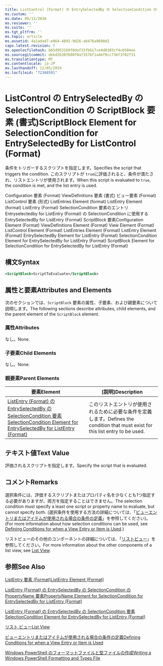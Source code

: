 ```yaml
---
title: ListControl (Format) の EntrySelectedBy の SelectionCondition の ScriptBlock 要素Microsoft Docs
ms.custom: ''
ms.date: 09/13/2016
ms.reviewer: ''
ms.suite: ''
ms.tgt_pltfrm: ''
ms.topic: article
ms.assetid: 4a1adad7-e864-4892-9d26-a6476a9698d2
caps.latest.revision: 7
ms.openlocfilehash: b65d953169f6daf15fb617ce4d0303cf4cb584ee
ms.sourcegitcommit: debd2b38fb8070a7357bf1a4bf9cc736f3702f31
ms.translationtype: MT
ms.contentlocale: ja-JP
ms.lasthandoff: 12/05/2019
ms.locfileid: "72368591"
---
```

# <a name="scriptblock-element-for-selectioncondition-for-entryselectedby-for-listcontrol-format"></a><span data-ttu-id="72e36-102">ListControl の EntrySelectedBy の SelectionCondition の ScriptBlock 要素 (書式)</span><span class="sxs-lookup"><span data-stu-id="72e36-102">ScriptBlock Element for SelectionCondition for EntrySelectedBy for ListControl (Format)</span></span>

<span data-ttu-id="72e36-103">条件をトリガーするスクリプトを指定します。</span><span class="sxs-lookup"><span data-stu-id="72e36-103">Specifies the script that triggers the condition.</span></span> <span data-ttu-id="72e36-104">このスクリプトが `true`に評価されると、条件が満たされ、リストエントリが使用されます。</span><span class="sxs-lookup"><span data-stu-id="72e36-104">When this script is evaluated to `true`, the condition is met, and the list entry is used.</span></span>

<span data-ttu-id="72e36-105">Configuration 要素 (Format) ViewDefinitions 要素 (書式) ビュー要素 (Format) ListControl 要素 (形式) ListEntries Element (format) ListEntry Element (format) ListEntry (Format) SelectionCondition 要素のエントリEntryselectedby for ListEntry (Format) の SelectionCondition に使用する EntrySelectedBy for ListEntry (Format) ScriptBlock 要素</span><span class="sxs-lookup"><span data-stu-id="72e36-105">Configuration Element (Format) ViewDefinitions Element (Format) View Element (Format) ListControl Element (Format) ListEntries Element (Format) ListEntry Element (Format) EntrySelectedBy Element for ListEntry (Format) SelectionCondition Element for EntrySelectedBy for ListEntry (Format) ScriptBlock Element for SelectionCondition for EntrySelectedBy for ListEntry (Format)</span></span>

## <a name="syntax"></a><span data-ttu-id="72e36-106">構文</span><span class="sxs-lookup"><span data-stu-id="72e36-106">Syntax</span></span>

```xml
<ScriptBlock>ScriptToEvaluate</ScriptBlock>
```

## <a name="attributes-and-elements"></a><span data-ttu-id="72e36-107">属性と要素</span><span class="sxs-lookup"><span data-stu-id="72e36-107">Attributes and Elements</span></span>

<span data-ttu-id="72e36-108">次のセクションでは、`ScriptBlock` 要素の属性、子要素、および親要素について説明します。</span><span class="sxs-lookup"><span data-stu-id="72e36-108">The following sections describe attributes, child elements, and the parent element of the `ScriptBlock` element.</span></span>

### <a name="attributes"></a><span data-ttu-id="72e36-109">属性</span><span class="sxs-lookup"><span data-stu-id="72e36-109">Attributes</span></span>

<span data-ttu-id="72e36-110">なし。</span><span class="sxs-lookup"><span data-stu-id="72e36-110">None.</span></span>

### <a name="child-elements"></a><span data-ttu-id="72e36-111">子要素</span><span class="sxs-lookup"><span data-stu-id="72e36-111">Child Elements</span></span>

<span data-ttu-id="72e36-112">なし。</span><span class="sxs-lookup"><span data-stu-id="72e36-112">None.</span></span>

### <a name="parent-elements"></a><span data-ttu-id="72e36-113">親要素</span><span class="sxs-lookup"><span data-stu-id="72e36-113">Parent Elements</span></span>

|<span data-ttu-id="72e36-114">要素</span><span class="sxs-lookup"><span data-stu-id="72e36-114">Element</span></span>|<span data-ttu-id="72e36-115">[説明]</span><span class="sxs-lookup"><span data-stu-id="72e36-115">Description</span></span>|
|-------------|-----------------|
|[<span data-ttu-id="72e36-116">ListEntry (Format) の EntrySelectedBy の SelectionCondition 要素</span><span class="sxs-lookup"><span data-stu-id="72e36-116">SelectionCondition Element for EntrySelectedBy for ListEntry (Format)</span></span>](./selectioncondition-element-for-entryselectedby-for-listcontrol-format.md)|<span data-ttu-id="72e36-117">このリストエントリが使用されるために必要な条件を定義します。</span><span class="sxs-lookup"><span data-stu-id="72e36-117">Defines the condition that must exist for this list entry to be used.</span></span>|

## <a name="text-value"></a><span data-ttu-id="72e36-118">テキスト値</span><span class="sxs-lookup"><span data-stu-id="72e36-118">Text Value</span></span>

<span data-ttu-id="72e36-119">評価されるスクリプトを指定します。</span><span class="sxs-lookup"><span data-stu-id="72e36-119">Specify the script that is evaluated.</span></span>

## <a name="remarks"></a><span data-ttu-id="72e36-120">コメント</span><span class="sxs-lookup"><span data-stu-id="72e36-120">Remarks</span></span>

<span data-ttu-id="72e36-121">選択条件には、評価するスクリプトまたはプロパティ名を少なくとも1つ指定する必要がありますが、両方を指定することはできません。</span><span class="sxs-lookup"><span data-stu-id="72e36-121">The selection condition must specify a least one script or property name to evaluate, but cannot specify both.</span></span> <span data-ttu-id="72e36-122">(選択条件を使用する方法の詳細については、「[ビューエントリまたはアイテムが使用される場合の条件の定義](./defining-conditions-for-displaying-data.md)」を参照してください)。</span><span class="sxs-lookup"><span data-stu-id="72e36-122">(For more information about how selection conditions can be used, see [Defining Conditions for when a View Entry or Item is Used](./defining-conditions-for-displaying-data.md).)</span></span>

<span data-ttu-id="72e36-123">リストビューのその他のコンポーネントの詳細については、「[リストビュー](./creating-a-list-view.md)」を参照してください。</span><span class="sxs-lookup"><span data-stu-id="72e36-123">For more information about the other components of a list view, see [List View](./creating-a-list-view.md).</span></span>

## <a name="see-also"></a><span data-ttu-id="72e36-124">参照</span><span class="sxs-lookup"><span data-stu-id="72e36-124">See Also</span></span>

[<span data-ttu-id="72e36-125">ListEntry 要素 (Format)</span><span class="sxs-lookup"><span data-stu-id="72e36-125">ListEntry Element (Format)</span></span>](./listentry-element-for-listcontrol-format.md)

[<span data-ttu-id="72e36-126">ListEntry (Format) の EntrySelectedBy の SelectionCondition の PropertyName 要素</span><span class="sxs-lookup"><span data-stu-id="72e36-126">PropertyName Element for SelectionCondition for EntrySelectedBy for ListEntry (Format)</span></span>](./propertyname-element-for-selectioncondition-for-entryselectedby-for-listcontrol-format.md)

[<span data-ttu-id="72e36-127">ListEntry (Format) の EntrySelectedBy の SelectionCondition 要素</span><span class="sxs-lookup"><span data-stu-id="72e36-127">SelectionCondition Element for EntrySelectedBy for ListEntry (Format)</span></span>](./selectioncondition-element-for-entryselectedby-for-listcontrol-format.md)

[<span data-ttu-id="72e36-128">リスト ビュー</span><span class="sxs-lookup"><span data-stu-id="72e36-128">List View</span></span>](./creating-a-list-view.md)

[<span data-ttu-id="72e36-129">ビューエントリまたはアイテムが使用される場合の条件の定義</span><span class="sxs-lookup"><span data-stu-id="72e36-129">Defining Conditions for when a View Entry or Item is Used</span></span>](./defining-conditions-for-displaying-data.md)

[<span data-ttu-id="72e36-130">Windows PowerShell のフォーマットファイルと型ファイルの作成</span><span class="sxs-lookup"><span data-stu-id="72e36-130">Writing a Windows PowerShell Formatting and Types File</span></span>](./writing-a-powershell-formatting-file.md)
